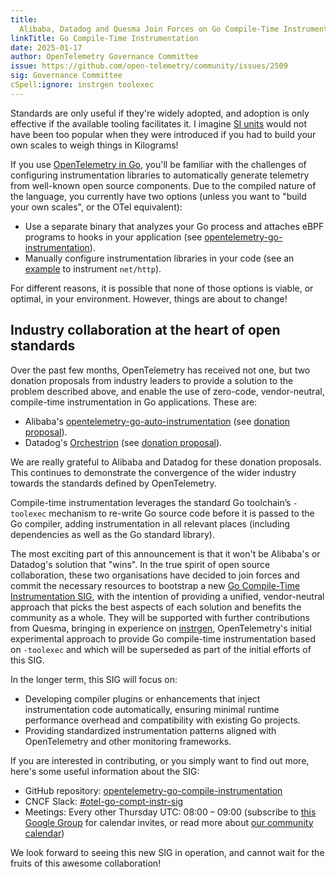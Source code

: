 ```yaml
---
title:
  Alibaba, Datadog and Quesma Join Forces on Go Compile-Time Instrumentation
linkTitle: Go Compile-Time Instrumentation
date: 2025-01-17
author: OpenTelemetry Governance Committee
issue: https://github.com/open-telemetry/community/issues/2509
sig: Governance Committee
cSpell:ignore: instrgen toolexec
---
```


Standards are only useful if they're widely adopted, and adoption is only
effective if the available tooling facilitates it. I imagine
[SI units](https://en.wikipedia.org/wiki/International_System_of_Units) would
not have been too popular when they were introduced if you had to build your own
scales to weigh things in Kilograms!

If you use [OpenTelemetry in Go](/docs/languages/go/), you'll be familiar with
the challenges of configuring instrumentation libraries to automatically
generate telemetry from well-known open source components. Due to the compiled
nature of the language, you currently have two options (unless you want to
"build your own scales", or the OTel equivalent):

- Use a separate binary that analyzes your Go process and attaches eBPF programs
  to hooks in your application (see
  [opentelemetry-go-instrumentation](https://github.com/open-telemetry/opentelemetry-go-instrumentation/)).
- Manually configure instrumentation libraries in your code (see an
  [example](/docs/languages/go/getting-started/#instrument-the-http-server) to
  instrument `net/http`).

For different reasons, it is possible that none of those options is viable, or
optimal, in your environment. However, things are about to change!

## Industry collaboration at the heart of open standards

Over the past few months, OpenTelemetry has received not one, but two donation
proposals from industry leaders to provide a solution to the problem described
above, and enable the use of zero-code, vendor-neutral, compile-time
instrumentation in Go applications. These are:

- Alibaba's
  [opentelemetry-go-auto-instrumentation](https://github.com/alibaba/opentelemetry-go-auto-instrumentation)
  (see
  [donation proposal](https://github.com/open-telemetry/community/issues/2344)).
- Datadog's [Orchestrion](https://github.com/datadog/orchestrion) (see
  [donation proposal](https://github.com/open-telemetry/community/issues/2497)).

We are really grateful to Alibaba and Datadog for these donation proposals. This
continues to demonstrate the convergence of the wider industry towards the
standards defined by OpenTelemetry.

Compile-time instrumentation leverages the standard Go toolchain’s `-toolexec`
mechanism to re-write Go source code before it is passed to the Go compiler,
adding instrumentation in all relevant places (including dependencies as well as
the Go standard library).

The most exciting part of this announcement is that it won't be Alibaba's or
Datadog's solution that "wins". In the true spirit of open source collaboration,
these two organisations have decided to join forces and commit the necessary
resources to bootstrap a new
[Go Compile-Time Instrumentation SIG](https://github.com/open-telemetry/community/blob/main/projects/go-compile-instrumentation.md),
with the intention of providing a unified, vendor-neutral approach that picks
the best aspects of each solution and benefits the community as a whole. They
will be supported with further contributions from Quesma, bringing in experience
on
[instrgen](https://github.com/open-telemetry/opentelemetry-go-contrib/blob/dafdad14b7858c7f491c8cb72e4bc7deaf9378e3/instrgen/README.md),
OpenTelemetry's initial experimental approach to provide Go compile-time
instrumentation based on `-toolexec` and which will be superseded as part of the
initial efforts of this SIG.

In the longer term, this SIG will focus on:

- Developing compiler plugins or enhancements that inject instrumentation code
  automatically, ensuring minimal runtime performance overhead and compatibility
  with existing Go projects.
- Providing standardized instrumentation patterns aligned with OpenTelemetry and
  other monitoring frameworks.

If you are interested in contributing, or you simply want to find out more,
here's some useful information about the SIG:

- GitHub repository:
  [opentelemetry-go-compile-instrumentation](https://github.com/open-telemetry/opentelemetry-go-compile-instrumentation)
- CNCF Slack:
  [#otel-go-compt-instr-sig](https://cloud-native.slack.com/archives/C088D8GSSSF)
- Meetings: Every other Thursday UTC: 08:00 – 09:00 (subscribe to
  [this Google Group](https://groups.google.com/a/opentelemetry.io/g/calendar-go)
  for calendar invites, or read more about
  [our community calendar](https://github.com/open-telemetry/community/?tab=readme-ov-file#calendar))

We look forward to seeing this new SIG in operation, and cannot wait for the
fruits of this awesome collaboration!
